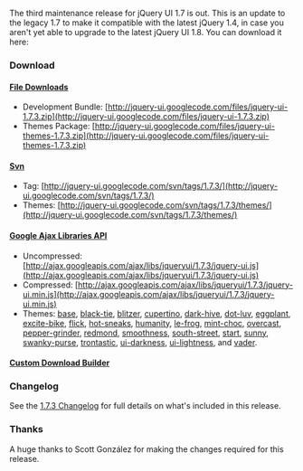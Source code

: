 The third maintenance release for jQuery UI 1.7 is out. This is an
update to the legacy 1.7 to make it compatible with the latest jQuery
1.4, in case you aren't yet able to upgrade to the latest jQuery UI 1.8.
You can download it here:

### Download

#### [File Downloads](http://code.google.com/p/jquery-ui/downloads/list)

-   Development Bundle:
    [http://jquery-ui.googlecode.com/files/jquery-ui-1.7.3.zip](http://jquery-ui.googlecode.com/files/jquery-ui-1.7.3.zip)
-   Themes Package:
    [http://jquery-ui.googlecode.com/files/jquery-ui-themes-1.7.3.zip](http://jquery-ui.googlecode.com/files/jquery-ui-themes-1.7.3.zip)

#### [Svn](http://code.google.com/p/jquery-ui/source/checkout)

-   Tag:
    [http://jquery-ui.googlecode.com/svn/tags/1.7.3/](http://jquery-ui.googlecode.com/svn/tags/1.7.3/)
-   Themes:
    [http://jquery-ui.googlecode.com/svn/tags/1.7.3/themes/](http://jquery-ui.googlecode.com/svn/tags/1.7.3/themes/)

#### [Google Ajax Libraries API](http://code.google.com/apis/ajaxlibs/documentation/index.html#jqueryUI)

-   Uncompressed:
    [http://ajax.googleapis.com/ajax/libs/jqueryui/1.7.3/jquery-ui.js](http://ajax.googleapis.com/ajax/libs/jqueryui/1.7.3/jquery-ui.js)
-   Compressed:
    [http://ajax.googleapis.com/ajax/libs/jqueryui/1.7.3/jquery-ui.min.js](http://ajax.googleapis.com/ajax/libs/jqueryui/1.7.3/jquery-ui.min.js)
-   Themes:
    [base](http://ajax.googleapis.com/ajax/libs/jqueryui/1.7.3/themes/base/jquery-ui.css),
    [black-tie](http://ajax.googleapis.com/ajax/libs/jqueryui/1.7.3/themes/black-tie/jquery-ui.css),
    [blitzer](http://ajax.googleapis.com/ajax/libs/jqueryui/1.7.3/themes/blitzer/jquery-ui.css),
    [cupertino](http://ajax.googleapis.com/ajax/libs/jqueryui/1.7.3/themes/cupertino/jquery-ui.css),
    [dark-hive](http://ajax.googleapis.com/ajax/libs/jqueryui/1.7.3/themes/dark-hive/jquery-ui.css),
    [dot-luv](http://ajax.googleapis.com/ajax/libs/jqueryui/1.7.3/themes/dot-luv/jquery-ui.css),
    [eggplant](http://ajax.googleapis.com/ajax/libs/jqueryui/1.7.3/themes/eggplant/jquery-ui.css),
    [excite-bike](http://ajax.googleapis.com/ajax/libs/jqueryui/1.7.3/themes/excite-bike/jquery-ui.css),
    [flick](http://ajax.googleapis.com/ajax/libs/jqueryui/1.7.3/themes/flick/jquery-ui.css),
    [hot-sneaks](http://ajax.googleapis.com/ajax/libs/jqueryui/1.7.3/themes/hot-sneaks/jquery-ui.css),
    [humanity](http://ajax.googleapis.com/ajax/libs/jqueryui/1.7.3/themes/humanity/jquery-ui.css),
    [le-frog](http://ajax.googleapis.com/ajax/libs/jqueryui/1.7.3/themes/le-frog/jquery-ui.css),
    [mint-choc](http://ajax.googleapis.com/ajax/libs/jqueryui/1.7.3/themes/mint-choc/jquery-ui.css),
    [overcast](http://ajax.googleapis.com/ajax/libs/jqueryui/1.7.3/themes/overcast/jquery-ui.css),
    [pepper-grinder](http://ajax.googleapis.com/ajax/libs/jqueryui/1.7.3/themes/pepper-grinder/jquery-ui.css),
    [redmond](http://ajax.googleapis.com/ajax/libs/jqueryui/1.7.3/themes/redmond/jquery-ui.css),
    [smoothness](http://ajax.googleapis.com/ajax/libs/jqueryui/1.7.3/themes/smoothness/jquery-ui.css),
    [south-street](http://ajax.googleapis.com/ajax/libs/jqueryui/1.7.3/themes/south-street/jquery-ui.css),
    [start](http://ajax.googleapis.com/ajax/libs/jqueryui/1.7.3/themes/start/jquery-ui.css),
    [sunny](http://ajax.googleapis.com/ajax/libs/jqueryui/1.7.3/themes/sunny/jquery-ui.css),
    [swanky-purse](http://ajax.googleapis.com/ajax/libs/jqueryui/1.7.3/themes/swanky-purse/jquery-ui.css),
    [trontastic](http://ajax.googleapis.com/ajax/libs/jqueryui/1.7.3/themes/trontastic/jquery-ui.css),
    [ui-darkness](http://ajax.googleapis.com/ajax/libs/jqueryui/1.7.3/themes/ui-darkness/jquery-ui.css),
    [ui-lightness](http://ajax.googleapis.com/ajax/libs/jqueryui/1.7.3/themes/ui-lightness/jquery-ui.css),
    and
    [vader](http://ajax.googleapis.com/ajax/libs/jqueryui/1.7.3/themes/vader/jquery-ui.css).

#### [Custom Download Builder](http://jqueryui.com/download)

### Changelog

See the [1.7.3 Changelog](http://jqueryui.com/docs/Changelog/1.7.3) for
full details on what's included in this release.

### Thanks

A huge thanks to Scott González for making the changes required for this
release.
